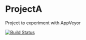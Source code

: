 # ProjectA
Project to experiment with AppVeyor

[![Build Status](https://ci.appveyor.com/api/projects/status/7afarmp1miyos9kk/branch/master?svg=true)](https://ci.appveyor.com/api/projects/status/7afarmp1miyos9kk/branch/master?svg=true)
